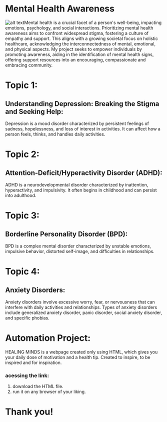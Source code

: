 # Mental Health Awareness 
![alt text](https://imgs.search.brave.com/eD37Aq45Y_ld82_de72iYbuEhkTxwGxbLYn_7iNFo7k/rs:fit:500:0:0/g:ce/aHR0cHM6Ly9zdC5k/ZXBvc2l0cGhvdG9z/LmNvbS8xMDA0MDMy/LzMyOTQvaS82MDAv/ZGVwb3NpdHBob3Rv/c18zMjk0MjI1My1z/dG9jay1waG90by1t/ZW50YWwtaGVhbHRo/LWluLXdvcmQtdGFn/LmpwZw)Mental health is a crucial facet of a person's well-being, impacting emotions, psychology, and social interactions. Prioritizing mental health awareness aims to confront widespread stigma, fostering a culture of empathy and support. This aligns with a growing societal focus on holistic healthcare, acknowledging the interconnectedness of mental, emotional, and physical aspects.
My project seeks to empower individuals by promoting awareness, aiding in the identification of mental health signs, offering support resources into an encouraging, compassionate and embracing community.
# Topic 1:
## Understanding Depression: Breaking the Stigma and Seeking Help:
Depression is a mood disorder characterized by persistent feelings of sadness, hopelessness, and loss of interest in activities. It can affect how a person feels, thinks, and handles daily activities.

# Topic 2:
## Attention-Deficit/Hyperactivity Disorder (ADHD):
ADHD is a neurodevelopmental disorder characterized by inattention, hyperactivity, and impulsivity. It often begins in childhood and can persist into adulthood.

# Topic 3:
## Borderline Personality Disorder (BPD): 
BPD is a complex mental disorder characterized by unstable emotions, impulsive behavior, distorted self-image, and difficulties in relationships.

# Topic 4:
## Anxiety Disorders:
Anxiety disorders involve excessive worry, fear, or nervousness that can interfere with daily activities and relationships. Types of anxiety disorders include generalized anxiety disorder, panic disorder, social anxiety disorder, and specific phobias.

# Automation Project:
HEALING MINDS is a webpage created only using HTML, which gives you your daily dose of motivation and a health tip. 
Created to inspire, to be inspired and for inspiration.
### acessing the link:
1. download the HTML file.
2. run it on any browser of your liking.

# Thank you!

